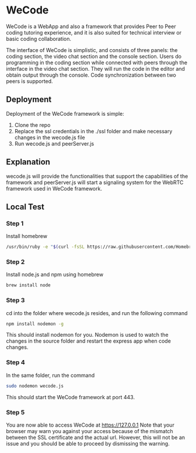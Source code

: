 # WeCode
WeCode is a WebApp and also a framework that provides Peer to Peer coding tutoring experience, and it is also suited for technical interview or basic coding collaboration.

The interface of WeCode is simplistic, and consists of three panels: the coding section, the video chat section and the console section. Users do programming in the coding section while connected with peers through the interface in the video chat section. They will run the code in the editor and obtain output through the console. Code synchronization between two peers is supported.

## Deployment
Deployment of the WeCode framework is simple:
  1. Clone the repo
  2. Replace the ssl credentials in the ./ssl folder and make necessary changes in the wecode.js file
  3. Run wecode.js and peerServer.js

## Explanation
wecode.js will provide the functionalities that support the capabilities of the framework and peerServer.js will start a signaling system for the WebRTC framework used in WeCode framework.

## Local Test

### Step 1
Install homebrew
```bash
/usr/bin/ruby -e "$(curl -fsSL https://raw.githubusercontent.com/Homebrew/install/master/install)"
```

### Step 2
Install node.js and npm using homebrew
```bash
brew install node
```

### Step 3
cd into the folder where wecode.js resides, and run the following command
```bash
npm install nodemon -g
```
This should install nodemon for you. Nodemon is used to watch the changes in the source folder and restart the express app when code changes.

### Step 4
In the same folder, run the command
```bash
sudo nodemon wecode.js
```
This should start the WeCode framework at port 443.

### Step 5
You are now able to access WeCode at https://127.0.0.1
Note that your browser may warn you against your access because of the mismatch between the SSL certificate and the actual url. However, this will not be an issue and you should be able to proceed by dismissing the warning.
